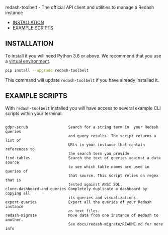 redash-toolbelt - The official API client and utilities to manage a Redash instance


- [INSTALLATION](#installation)
- [EXAMPLE SCRIPTS](#example-scripts)


## INSTALLATION

To install it you will need Python 3.6 or above. We recommend that you use a [virtual environment].


```bash
pip install --upgrade redash-toolbelt
```

This command will update `redash-toolbelt` if you have already installed it.

[virtual environment]: https://pythonbasics.org/virtualenv/


## EXAMPLE SCRIPTS

With `redash-toolbelt` installed you will have access to several example CLI scripts within your terminal.

```text

gdpr-scrub                  Search for a string term in  your Redash queries
                            and query results. The script returns a list of
                            URLs in your instance that contain references to
                            the search term you provide
find-tables                 Search the text of queries against a data source
                            to see which table names are used in queries of
                            that source. This script relies on regex that is
                            tested against ANSI SQL.
clone-dashboard-and-queries Completely duplicate a dashboard by copying all 
                            its queries and visualizations.
export-queries              Export all the queries of your Redash instance
                            as text files.
redash-migrate              Move data from one instance of Redash to another.
                            See docs/redash-migrate/README.md for more info
```
